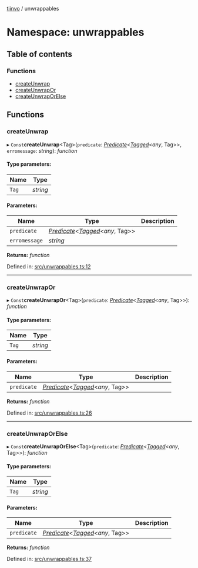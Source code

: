 [tiinvo](../README.md) / unwrappables

# Namespace: unwrappables

## Table of contents

### Functions

- [createUnwrap](unwrappables.md#createunwrap)
- [createUnwrapOr](unwrappables.md#createunwrapor)
- [createUnwrapOrElse](unwrappables.md#createunwraporelse)

## Functions

### createUnwrap

▸ `Const`**createUnwrap**<Tag\>(`predicate`: [*Predicate*](predicate.md#predicate)<[*Tagged*](../README.md#tagged)<*any*, Tag\>\>, `erromessage`: *string*): *function*

#### Type parameters:

Name | Type |
------ | ------ |
`Tag` | *string* |

#### Parameters:

Name | Type | Description |
------ | ------ | ------ |
`predicate` | [*Predicate*](predicate.md#predicate)<[*Tagged*](../README.md#tagged)<*any*, Tag\>\> |  |
`erromessage` | *string* |     |

**Returns:** *function*

Defined in: [src/unwrappables.ts:12](https://github.com/OctoD/tiinvo/blob/6c664d2/src/unwrappables.ts#L12)

___

### createUnwrapOr

▸ `Const`**createUnwrapOr**<Tag\>(`predicate`: [*Predicate*](predicate.md#predicate)<[*Tagged*](../README.md#tagged)<*any*, Tag\>\>): *function*

#### Type parameters:

Name | Type |
------ | ------ |
`Tag` | *string* |

#### Parameters:

Name | Type | Description |
------ | ------ | ------ |
`predicate` | [*Predicate*](predicate.md#predicate)<[*Tagged*](../README.md#tagged)<*any*, Tag\>\> |     |

**Returns:** *function*

Defined in: [src/unwrappables.ts:26](https://github.com/OctoD/tiinvo/blob/6c664d2/src/unwrappables.ts#L26)

___

### createUnwrapOrElse

▸ `Const`**createUnwrapOrElse**<Tag\>(`predicate`: [*Predicate*](predicate.md#predicate)<[*Tagged*](../README.md#tagged)<*any*, Tag\>\>): *function*

#### Type parameters:

Name | Type |
------ | ------ |
`Tag` | *string* |

#### Parameters:

Name | Type | Description |
------ | ------ | ------ |
`predicate` | [*Predicate*](predicate.md#predicate)<[*Tagged*](../README.md#tagged)<*any*, Tag\>\> |     |

**Returns:** *function*

Defined in: [src/unwrappables.ts:37](https://github.com/OctoD/tiinvo/blob/6c664d2/src/unwrappables.ts#L37)
